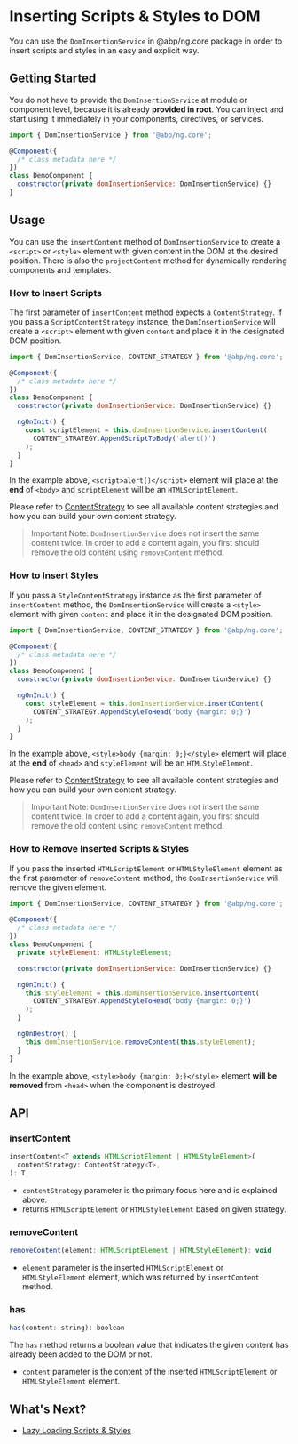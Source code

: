 # Inserting Scripts & Styles to DOM

You can use the `DomInsertionService` in @abp/ng.core package in order to insert scripts and styles in an easy and explicit way.

## Getting Started

You do not have to provide the `DomInsertionService` at module or component level, because it is already **provided in root**. You can inject and start using it immediately in your components, directives, or services.

```js
import { DomInsertionService } from '@abp/ng.core';

@Component({
  /* class metadata here */
})
class DemoComponent {
  constructor(private domInsertionService: DomInsertionService) {}
}
```

## Usage

You can use the `insertContent` method of `DomInsertionService` to create a `<script>` or `<style>` element with given content in the DOM at the desired position. There is also the `projectContent` method for dynamically rendering components and templates.

### How to Insert Scripts

The first parameter of `insertContent` method expects a `ContentStrategy`. If you pass a `ScriptContentStrategy` instance, the `DomInsertionService` will create a `<script>` element with given `content` and place it in the designated DOM position.

```js
import { DomInsertionService, CONTENT_STRATEGY } from '@abp/ng.core';

@Component({
  /* class metadata here */
})
class DemoComponent {
  constructor(private domInsertionService: DomInsertionService) {}

  ngOnInit() {
    const scriptElement = this.domInsertionService.insertContent(
      CONTENT_STRATEGY.AppendScriptToBody('alert()')
    );
  }
}
```

In the example above, `<script>alert()</script>` element will place at the **end** of `<body>` and `scriptElement` will be an `HTMLScriptElement`.

Please refer to [ContentStrategy](./Content-Strategy.md) to see all available content strategies and how you can build your own content strategy.

> Important Note: `DomInsertionService` does not insert the same content twice. In order to add a content again, you first should remove the old content using `removeContent` method.

### How to Insert Styles

If you pass a `StyleContentStrategy` instance as the first parameter of `insertContent` method, the `DomInsertionService` will create a `<style>` element with given `content` and place it in the designated DOM position.

```js
import { DomInsertionService, CONTENT_STRATEGY } from '@abp/ng.core';

@Component({
  /* class metadata here */
})
class DemoComponent {
  constructor(private domInsertionService: DomInsertionService) {}

  ngOnInit() {
    const styleElement = this.domInsertionService.insertContent(
      CONTENT_STRATEGY.AppendStyleToHead('body {margin: 0;}')
    );
  }
}
```

In the example above, `<style>body {margin: 0;}</style>` element will place at the **end** of `<head>` and `styleElement` will be an `HTMLStyleElement`.

Please refer to [ContentStrategy](./Content-Strategy.md) to see all available content strategies and how you can build your own content strategy.

> Important Note: `DomInsertionService` does not insert the same content twice. In order to add a content again, you first should remove the old content using `removeContent` method.

### How to Remove Inserted Scripts & Styles

If you pass the inserted `HTMLScriptElement` or `HTMLStyleElement` element as the first parameter of `removeContent` method, the `DomInsertionService` will remove the given element.

```js
import { DomInsertionService, CONTENT_STRATEGY } from '@abp/ng.core';

@Component({
  /* class metadata here */
})
class DemoComponent {
  private styleElement: HTMLStyleElement;

  constructor(private domInsertionService: DomInsertionService) {}

  ngOnInit() {
    this.styleElement = this.domInsertionService.insertContent(
      CONTENT_STRATEGY.AppendStyleToHead('body {margin: 0;}')
    );
  }

  ngOnDestroy() {
    this.domInsertionService.removeContent(this.styleElement);
  }
}
```

In the example above, `<style>body {margin: 0;}</style>` element **will be removed** from `<head>` when the component is destroyed.

## API

### insertContent

```js
insertContent<T extends HTMLScriptElement | HTMLStyleElement>(
  contentStrategy: ContentStrategy<T>,
): T
```

- `contentStrategy` parameter is the primary focus here and is explained above.
- returns `HTMLScriptElement` or `HTMLStyleElement` based on given strategy.

### removeContent

```js
removeContent(element: HTMLScriptElement | HTMLStyleElement): void
```

- `element` parameter is the inserted `HTMLScriptElement` or `HTMLStyleElement` element, which was returned by `insertContent` method.

### has

```js
has(content: string): boolean
```

The `has` method returns a boolean value that indicates the given content has already been added to the DOM or not.

- `content` parameter is the content of the inserted `HTMLScriptElement` or `HTMLStyleElement` element.

## What's Next?

- [Lazy Loading Scripts & Styles](./Lazy-Load-Service.md)
